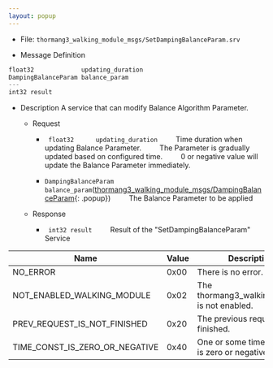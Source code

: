 ```yaml
---
layout: popup
---
```


- File: `thormang3_walking_module_msgs/SetDampingBalanceParam.srv`


- Message Definition
 ```c
 float32             updating_duration
 DampingBalanceParam balance_param
 ---
 int32 result
 ```

- Description
A service that can modify Balance Algorithm Parameter.

  - Request
    * ` float32      updating_duration`
&emsp;&emsp; Time duration when updating Balance Parameter.
&emsp;&emsp; The Parameter is gradually updated based on configured time.
&emsp;&emsp; 0 or negative value will update the Balance Parameter immediately.

    * `DampingBalanceParam balance_param`([thormang3_walking_module_msgs/DampingBalanceParam]{: .popup})
&emsp;&emsp; The Balance Parameter to be applied

  - Response
    * ` int32 result`
&emsp;&emsp; Result of the "SetDampingBalanceParam" Service

| Name                           | Value | Description                                   |
|--------------------------------|-------|-----------------------------------------------|
| NO_ERROR                       | 0x00  | There is no error.                            |
| NOT_ENABLED_WALKING_MODULE     | 0x02  | The thormang3_walking_module is not enabled.  |
| PREV_REQUEST_IS_NOT_FINISHED   | 0x20  | The previous request is not finished.         |
| TIME_CONST_IS_ZERO_OR_NEGATIVE | 0x40  | One or some time constant is zero or negative |




[thormang3_walking_module_msgs/DampingBalanceParam]: /docs/en/popup/DampingBalanceParam.msg/
